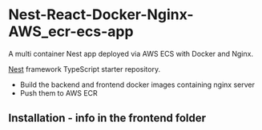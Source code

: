 # Nest-React-Docker-Nginx-AWS_ecr-ecs-app
A multi container Nest app deployed via AWS ECS with Docker and Nginx.

[Nest](https://github.com/nestjs/nest) framework TypeScript starter repository.

- Build the backend and frontend docker images containing nginx server
- Push them to AWS ECR

## Installation - info in the frontend folder
